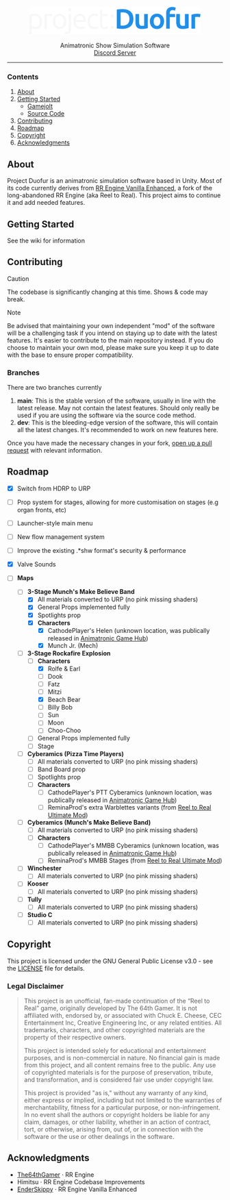 <div align="center">
  <img width="400" src="/Branding/pd-dark.svg" alt="Material Bread logo">
  <p align="center">
    Animatronic Show Simulation Software<br/>
    <a href="https://discord.gg/U6Cs7njpFJ">Discord Server</a>
  </p>
</div>

---


### Contents
1. [About](#about)
2. [Getting Started](#getting-started)
    - [Gamejolt](#gamejolt)
    - [Source Code](#source-code)
3. [Contributing](#contributing)
4. [Roadmap](#roadmap)
5. [Copyright](#copyright)
6. [Acknowledgments](#acknowledgments)


## About
Project Duofur is an animatronic simulation software based in Unity. Most of its code currently derives from [RR Engine Vanilla Enhanced](https://github.com/EnderSkippy/RR-Engine-Vanilla-Enhanced), a fork of the long-abandoned RR Engine (aka Reel to Real). This project aims to continue it and add needed features.

## Getting Started
See the wiki for information

## Contributing
> [!CAUTION]
> The codebase is significantly changing at this time. Shows & code may break.

> [!NOTE]
> Be advised that maintaining your own independent "mod" of the software will be a challenging task if you intend on staying up to date with the latest features. It's easier to contribute to the main repository instead.
> If you do choose to maintain your own mod, please make sure you keep it up to date with the base to ensure proper compatibility.

### Branches
There are two branches currently
1. **main**: This is the stable version of the software, usually in line with the latest release. May not contain the latest features. Should only really be used if you are using the software via the source code method.
2. **dev**: This is the bleeding-edge version of the software, this will contain all the latest changes. It's recommended to work on new features here.

Once you have made the necessary changes in your fork, [open up a pull request](https://docs.github.com/en/pull-requests/collaborating-with-pull-requests/proposing-changes-to-your-work-with-pull-requests/about-pull-requests) with relevant information.

## Roadmap
- [x] Switch from HDRP to URP
- [ ] Prop system for stages, allowing for more customisation on stages (e.g organ fronts, etc)
- [ ] Launcher-style main menu
- [ ] New flow management system
- [ ] Improve the existing .*shw format's security & performance
- [x] Valve Sounds
    
- [ ] **Maps**   
  - [ ] **3-Stage Munch's Make Believe Band**  
    - [x] All materials converted to URP (no pink missing shaders)
    - [x] General Props implemented fully
    - [x] Spotlights prop
    - [x] **Characters**
      - [x] CathodePlayer's Helen (unknown location, was publically released in [Animatronic Game Hub](https://discord.gg/WRQvaw6EM9))
      - [x] Munch Jr. (Mech)
  - [ ] **3-Stage Rockafire Explosion**
    - [ ] **Characters**
      - [x] Rolfe & Earl
      - [ ] Dook
      - [ ] Fatz
      - [ ] Mitzi
      - [x] Beach Bear
      - [ ] Billy Bob
      - [ ] Sun
      - [ ] Moon
      - [ ] Choo-Choo
    - [ ] General Props implemented fully
    - [ ] Stage
  - [ ] **Cyberamics (Pizza Time Players)**
    - [ ] All materials converted to URP (no pink missing shaders)
    - [ ] Band Board prop
    - [ ] Spotlights prop
    - [ ] **Characters**
      - [ ] CathodePlayer's PTT Cyberamics (unknown location, was publically released in [Animatronic Game Hub](https://discord.gg/WRQvaw6EM9))
      - [ ] ReminaProd's extra Warblettes variants (from [Reel to Real Ultimate Mod](https://github.com/ReminaProd/RR-Engine-Ultimate-Mod))
  - [ ] **Cyberamics (Munch's Make Believe Band)**  
      - [ ] All materials converted to URP (no pink missing shaders)
      - [ ] **Characters**
        - [ ] CathodePlayer's MMBB Cyberamics (unknown location, was publically released in [Animatronic Game Hub](https://discord.gg/WRQvaw6EM9))
        - [ ] ReminaProd's MMBB Stages (from [Reel to Real Ultimate Mod](https://github.com/ReminaProd/RR-Engine-Ultimate-Mod))
  - [ ] **Winchester**  
      - [ ] All materials converted to URP (no pink missing shaders)
  - [ ] **Kooser**  
      - [ ] All materials converted to URP (no pink missing shaders)
  - [ ] **Tully**  
      - [ ] All materials converted to URP (no pink missing shaders)
  - [ ] **Studio C**  
      - [ ] All materials converted to URP (no pink missing shaders)

## Copyright
This project is licensed under the GNU General Public License v3.0 - see the [LICENSE](LICENSE) file for details.

### Legal Disclaimer

> This project is an unofficial, fan-made continuation of the “Reel to Real” game, originally developed by The 64th Gamer. It is not affiliated with, endorsed by, or associated with Chuck E. Cheese, CEC Entertainment Inc, Creative Engineering Inc, or any related entities. All trademarks, characters, and other copyrighted materials are the property of their respective owners. 
>
> This project is intended solely for educational and entertainment purposes, and is non-commercial in nature. No financial gain is made from this project, and all content remains free to the public. Any use of copyrighted materials is for the purpose of preservation, tribute, and transformation, and is considered fair use under copyright law.
> 
> This project is provided "as is," without any warranty of any kind, either express or implied, including but not limited to the warranties of merchantability, fitness for a particular purpose, or non-infringement. In no event shall the authors or copyright holders be liable for any claim, damages, or other liability, whether in an action of contract, tort, or otherwise, arising from, out of, or in connection with the software or the use or other dealings in the software.

</details>

## Acknowledgments
- [The64thGamer](https://github.com/The64thGamer) &middot; RR Engine
- Himitsu &middot; RR Engine Codebase Improvements
- [EnderSkippy](https://github.com/EnderSkippy) &middot; RR Engine Vanilla Enhanced
